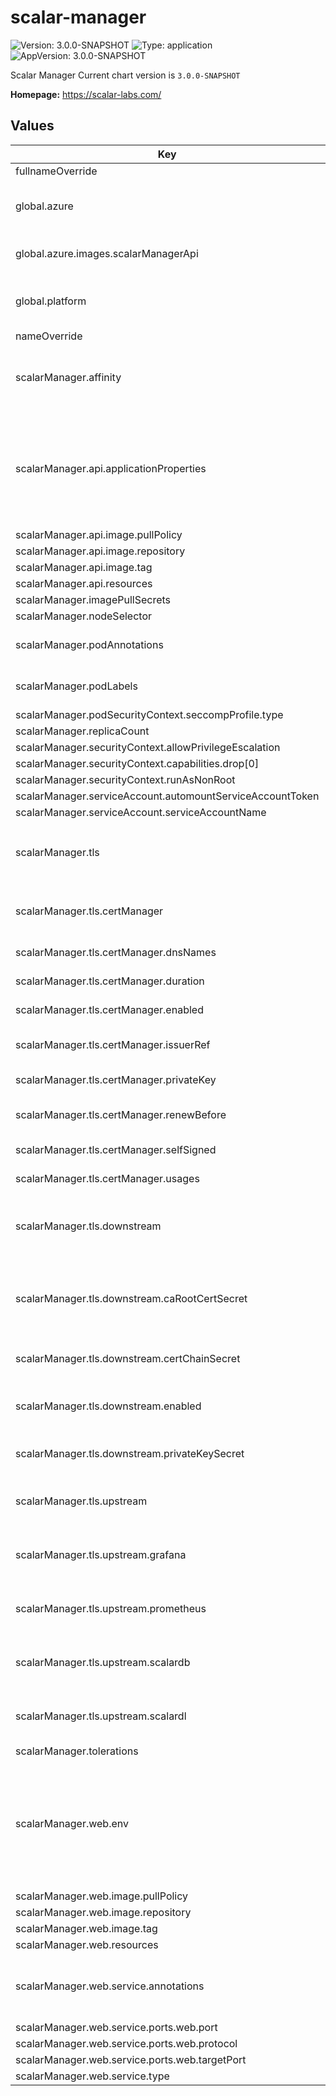 # scalar-manager

![Version: 3.0.0-SNAPSHOT](https://img.shields.io/badge/Version-3.0.0--SNAPSHOT-informational?style=flat-square)  ![Type: application](https://img.shields.io/badge/Type-application-informational?style=flat-square)  ![AppVersion: 3.0.0-SNAPSHOT](https://img.shields.io/badge/AppVersion-3.0.0--SNAPSHOT-informational?style=flat-square)

Scalar Manager
Current chart version is `3.0.0-SNAPSHOT`

**Homepage:** <https://scalar-labs.com/>

## Values

| Key | Type | Default | Description |
|-----|------|---------|-------------|
| fullnameOverride | string | `""` |  |
| global.azure | object | `{"extension":{"resourceId":"DONOTMODIFY"},"identity":{"clientId":"DONOTMODIFY"},"images":{"scalarManagerApi":{"image":"scalar-manager-api-azure-payg","registry":"scalar.azurecr.io","tag":""},"scalarManagerWeb":{"image":"scalar-manager-web-azure-payg","registry":"scalar.azurecr.io","tag":""}},"marketplace":{"planId":"DONOTMODIFY"}}` | Azure Marketplace specific configurations. |
| global.azure.images.scalarManagerApi | object | `{"image":"scalar-manager-api-azure-payg","registry":"scalar.azurecr.io","tag":""}` | Container image of Scalar Manager for Azure Marketplace. |
| global.platform | string | `""` | Specify the platform that you use. This configuration is for internal use. |
| nameOverride | string | `""` |  |
| scalarManager.affinity | object | `{}` | The affinity/anti-affinity feature, greatly expands the types of constraints you can express. |
| scalarManager.api.applicationProperties | string | The minimum template of application.properties is set by default. | The application.properties for Scalar Manager. If you want to customize application.properties, you can override this value with your application.properties. |
| scalarManager.api.image.pullPolicy | string | `"IfNotPresent"` |  |
| scalarManager.api.image.repository | string | `"ghcr.io/scalar-labs/scalar-manager-api"` |  |
| scalarManager.api.image.tag | string | `""` |  |
| scalarManager.api.resources | object | `{}` |  |
| scalarManager.imagePullSecrets | list | `[]` |  |
| scalarManager.nodeSelector | object | `{}` |  |
| scalarManager.podAnnotations | object | `{}` | Pod annotations for the scalar-manager deployment |
| scalarManager.podLabels | object | `{}` | Pod labels for the scalar-manager deployment |
| scalarManager.podSecurityContext.seccompProfile.type | string | `"RuntimeDefault"` |  |
| scalarManager.replicaCount | int | `1` |  |
| scalarManager.securityContext.allowPrivilegeEscalation | bool | `false` |  |
| scalarManager.securityContext.capabilities.drop[0] | string | `"ALL"` |  |
| scalarManager.securityContext.runAsNonRoot | bool | `true` |  |
| scalarManager.serviceAccount.automountServiceAccountToken | bool | `true` |  |
| scalarManager.serviceAccount.serviceAccountName | string | `""` |  |
| scalarManager.tls | object | `{"certManager":{"dnsNames":["localhost","scalar-manager"],"duration":"8760h0m0s","enabled":false,"issuerRef":{},"privateKey":{"algorithm":"RSA","encoding":"PKCS8","size":2048},"renewBefore":"360h0m0s","selfSigned":{"enabled":false},"usages":["server auth","key encipherment","signing"]},"downstream":{"caRootCertSecret":"","certChainSecret":"","enabled":false,"privateKeySecret":""},"upstream":{"grafana":[],"prometheus":[],"scalardb":[],"scalardl":[]}}` | Unified TLS configuration for both API and Web components. |
| scalarManager.tls.certManager | object | `{"dnsNames":["localhost","scalar-manager"],"duration":"8760h0m0s","enabled":false,"issuerRef":{},"privateKey":{"algorithm":"RSA","encoding":"PKCS8","size":2048},"renewBefore":"360h0m0s","selfSigned":{"enabled":false},"usages":["server auth","key encipherment","signing"]}` | Cert-manager integration for automatic certificate management. |
| scalarManager.tls.certManager.dnsNames | list | `["localhost","scalar-manager"]` | DNS names for the certificate. |
| scalarManager.tls.certManager.duration | string | `"8760h0m0s"` | Duration of the certificate. |
| scalarManager.tls.certManager.enabled | bool | `false` | Enable cert-manager integration. |
| scalarManager.tls.certManager.issuerRef | object | `{}` | Reference to the issuer for the certificate. |
| scalarManager.tls.certManager.privateKey | object | `{"algorithm":"RSA","encoding":"PKCS8","size":2048}` | Private key configurations. |
| scalarManager.tls.certManager.renewBefore | string | `"360h0m0s"` | How long before expiry the certificate should be renewed. |
| scalarManager.tls.certManager.selfSigned | object | `{"enabled":false}` | Use a self-signed certificate. |
| scalarManager.tls.certManager.usages | list | `["server auth","key encipherment","signing"]` | Usages for the certificate. |
| scalarManager.tls.downstream | object | `{"caRootCertSecret":"","certChainSecret":"","enabled":false,"privateKeySecret":""}` | Enable downstream TLS for Scalar Manager (applies to both API and Web components). |
| scalarManager.tls.downstream.caRootCertSecret | string | `""` | Secret containing the CA root certificate for web-to-API communication (Web needs to validate API's TLS certificate). |
| scalarManager.tls.downstream.certChainSecret | string | `""` | Secret containing the certificate for downstream TLS. |
| scalarManager.tls.downstream.enabled | bool | `false` | Enable downstream TLS (Web and API share the same certificate). |
| scalarManager.tls.downstream.privateKeySecret | string | `""` | Secret containing the private key for downstream TLS. |
| scalarManager.tls.upstream | object | `{"grafana":[],"prometheus":[],"scalardb":[],"scalardl":[]}` | Upstream TLS configuration for external service connections. |
| scalarManager.tls.upstream.grafana | list | `[]` | Grafana TLS configuration (array to support multiple namespaces). |
| scalarManager.tls.upstream.prometheus | list | `[]` | Prometheus TLS configuration (array to support multiple namespaces). |
| scalarManager.tls.upstream.scalardb | list | `[]` | ScalarDB TLS configuration (array to support multiple namespaces). |
| scalarManager.tls.upstream.scalardl | list | `[]` | ScalarDL TLS configuration (array to support multiple namespaces). |
| scalarManager.tolerations | list | `[]` |  |
| scalarManager.web.env | list | `[{"name":"GRAFANA_SERVICE_INFO_CACHE_TTL","value":"180000"}]` | The environment variables for Scalar Manager web container. If you want to customize environment variables, you can override this value with your environment variables. |
| scalarManager.web.image.pullPolicy | string | `"IfNotPresent"` |  |
| scalarManager.web.image.repository | string | `"ghcr.io/scalar-labs/scalar-manager-web"` |  |
| scalarManager.web.image.tag | string | `""` |  |
| scalarManager.web.resources | object | `{}` |  |
| scalarManager.web.service.annotations | object | `{}` | Service annotations. For example, you can configure the Load Balancer provided by Cloud Service. |
| scalarManager.web.service.ports.web.port | int | `13000` |  |
| scalarManager.web.service.ports.web.protocol | string | `"TCP"` |  |
| scalarManager.web.service.ports.web.targetPort | int | `13000` |  |
| scalarManager.web.service.type | string | `"ClusterIP"` |  |
